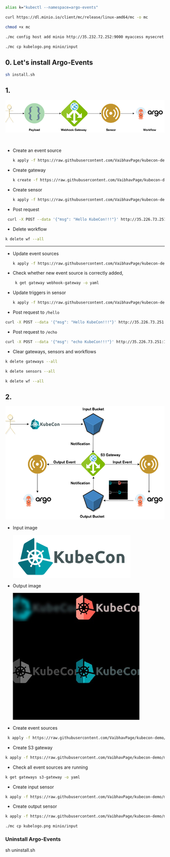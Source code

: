 ```bash
alias k="kubectl --namespace=argo-events"
```

```bash
curl https://dl.minio.io/client/mc/release/linux-amd64/mc -o mc
```

```bash
chmod +x mc
```

```bash
./mc config host add minio http://35.232.72.252:9000 myaccess mysecret
```

```bash
./mc cp kubelogo.png minio/input
```

## 0. Let's install Argo-Events
```bash
sh install.sh
```

## 1. 

![](webhook-demo.png)

<br/>

- Create an event source
    ```bash
    k apply -f https://raw.githubusercontent.com/VaibhavPage/kubecon-demo/master/demo1/gateway/webhook-gateway-configmap.yaml
    ```
 
- Create gateway
    ```bash
    k create -f https://raw.githubusercontent.com/VaibhavPage/kubecon-demo/master/demo1/gateway/webhook-gateway.yaml
    ```

- Create sensor
    ```bash
    k apply -f https://raw.githubusercontent.com/VaibhavPage/kubecon-demo/master/demo1/sensor/webhook-sensor.yaml
    ```
    
 - Post request
 ```bash
  curl -X POST --data '{"msg": "Hello KubeCon!!!"}' http://35.226.73.251:12000/hello
 ```   
 
 - Delete workflow
  ```bash
  k delete wf --all
  ```   

 ---
  
 - Update event sources
    ```bash
    k apply -f https://raw.githubusercontent.com/VaibhavPage/kubecon-demo/master/demo1/gateway/webhook-gateway-configmap-updated.yaml
    ```

 - Check whether new event source is correctly added,
   ```bash
    k get gateway webhook-gateway -o yaml
    ``` 

 - Update triggers in sensor
    ```bash
    k apply -f https://raw.githubusercontent.com/VaibhavPage/kubecon-demo/master/demo1/sensor/webhook-sensor-updated.yaml
    ```
    
 - Post request to `/hello`
 ```bash
 curl -X POST --data '{"msg": "Hello KubeCon!!!"}' http://35.226.73.251:12000/hello
 ```
 
 - Post request to `/echo`
 ```bash
 curl -X POST --data '{"msg": "echo KubeCon!!!"}' http://35.226.73.251:12000/echo
 ```
 
 - Clear gateways, sensors and workflows
 ```bash
 k delete gateways --all
 ```
 ```bash
 k delete sensors --all
 ```
 ```bash
 k delete wf --all
 ```

## 2.

 ![](S3-demo.png)

 - Input image
 
    ![](kubelogo-wide.png)
 
 - Output image
 
    ![](output.jpg)
  
 - Create event sources
 ```bash
  k apply -f https://raw.githubusercontent.com/VaibhavPage/kubecon-demo/master/demo2/gateway/s3-gateway-configmap.yaml
 ```
 
 - Create S3 gateway
 ```bash
 k apply -f https://raw.githubusercontent.com/VaibhavPage/kubecon-demo/master/demo2/gateway/s3-gateway.yaml
 ```
 
 - Check all event sources are running 
 ```bash
 k get gateways s3-gateway -o yaml
 ```
 
 - Create input sensor
 ```bash
 k apply -f https://raw.githubusercontent.com/VaibhavPage/kubecon-demo/master/demo2/sensor/s3-input-sensor.yaml
 ```
 
 - Create output sensor
 ```bash
 k apply -f https://raw.githubusercontent.com/VaibhavPage/kubecon-demo/master/demo2/sensor/s3-output-sensor.yaml
 ```
 
 ```bash
 ./mc cp kubelogo.png minio/input
 ```

### Uninstall Argo-Events

sh uninstall.sh
